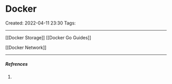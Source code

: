 # Docker
Created: 2022-04-11 23:30
Tags: 
____

[[Docker Storage]]
[[Docker Go Guides]]

[[Docker Network]]
_____
##### Refrences
1.

